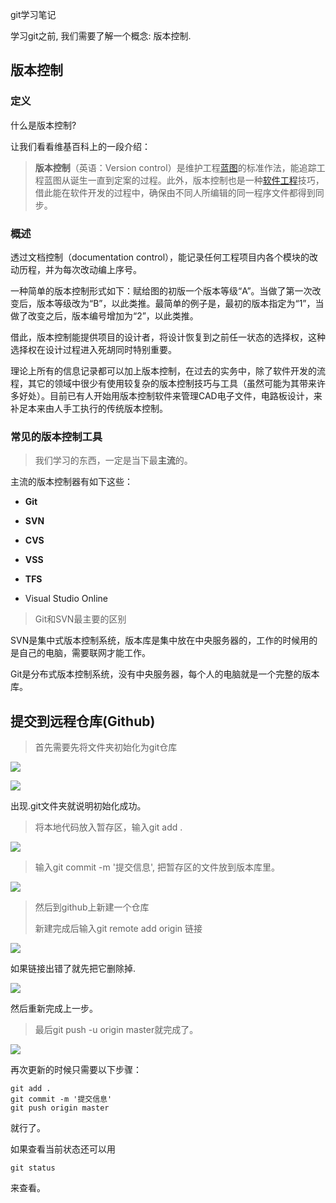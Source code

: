 git学习笔记

学习git之前, 我们需要了解一个概念: 版本控制.

## 版本控制

### 定义

什么是版本控制?

让我们看看维基百科上的一段介绍：

> **版本控制**（英语：Version control）是维护工程[蓝图](https://zh.wikipedia.org/wiki/%E8%97%8D%E5%9C%96 "蓝图")的标准作法，能追踪工程蓝图从诞生一直到定案的过程。此外，版本控制也是一种[软件工程](https://zh.wikipedia.org/wiki/%E8%BB%9F%E9%AB%94%E5%B7%A5%E7%A8%8B "软件工程")技巧，借此能在软件开发的过程中，确保由不同人所编辑的同一程序文件都得到同步。

### 概述

透过文档控制（documentation control），能记录任何工程项目内各个模块的改动历程，并为每次改动编上序号。

一种简单的版本控制形式如下：赋给图的初版一个版本等级“A”。当做了第一次改变后，版本等级改为“B”，以此类推。最简单的例子是，最初的版本指定为“1”，当做了改变之后，版本编号增加为“2”，以此类推。

借此，版本控制能提供项目的设计者，将设计恢复到之前任一状态的选择权，这种选择权在设计过程进入死胡同时特别重要。

理论上所有的信息记录都可以加上版本控制，在过去的实务中，除了软件开发的流程，其它的领域中很少有使用较复杂的版本控制技巧与工具（虽然可能为其带来许多好处）。目前已有人开始用版本控制软件来管理CAD电子文件，电路板设计，来补足本来由人手工执行的传统版本控制。

### 常见的版本控制工具

> 我们学习的东西，一定是当下最**主流**的。

主流的版本控制器有如下这些：

- **Git**

- **SVN**

- **CVS**

- **VSS**

- **TFS**

- Visual Studio Online

> Git和SVN最主要的区别

SVN是集中式版本控制系统，版本库是集中放在中央服务器的，工作的时候用的是自己的电脑，需要联网才能工作。

Git是分布式版本控制系统，没有中央服务器，每个人的电脑就是一个完整的版本库。

## 提交到远程仓库(Github)

> 首先需要先将文件夹初始化为git仓库

![](D:\华中科技大学\notes\images\2022-08-11-16-35-28-image.png)

![](D:\华中科技大学\notes\images\2022-08-11-16-35-55-image.png)

出现.git文件夹就说明初始化成功。

> 将本地代码放入暂存区，输入git add .

![](D:\华中科技大学\notes\images\2022-08-11-16-36-16-image.png)

> 输入git commit -m '提交信息', 把暂存区的文件放到版本库里。

![](C:\Users\wym\AppData\Roaming\marktext\images\2022-08-11-16-20-18-image.png)

> 然后到github上新建一个仓库
> 
> 新建完成后输入git remote add origin 链接

![](C:\Users\wym\AppData\Roaming\marktext\images\2022-08-11-16-23-36-image.png)

如果链接出错了就先把它删除掉.

![](C:\Users\wym\AppData\Roaming\marktext\images\2022-08-11-16-24-35-image.png)

然后重新完成上一步。

> 最后git push -u origin master就完成了。

![](C:\Users\wym\AppData\Roaming\marktext\images\2022-08-11-16-25-58-image.png)

再次更新的时候只需要以下步骤：

```shell
git add .
git commit -m '提交信息'
git push origin master
```

就行了。

如果查看当前状态还可以用

```shell
git status
```

来查看。
